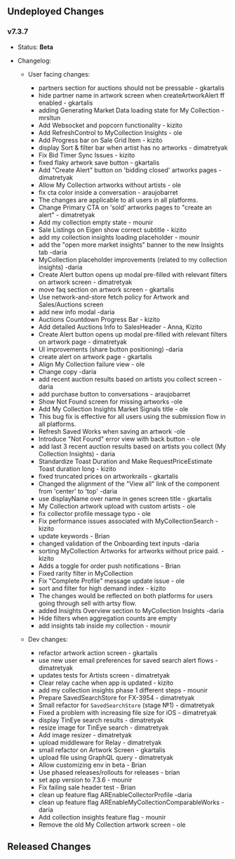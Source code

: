 ## Undeployed Changes

### v7.3.7

- Status: **Beta**
- Changelog:

  - User facing changes:

    - partners section for auctions should not be pressable - gkartalis
    - hide partner name in artwork screen when createArtworkAlert ff enabled - gkartalis
    - adding Generating Market Data loading state for My Collection - mrsltun
    - Add Websocket and popcorn functionality - kizito
    - Add RefreshControl to MyCollection Insights - ole
    - Add Progress bar on Sale Grid Item - kizito
    - display Sort & filter bar when artist has no artworks - dimatretyak
    - Fix Bid Timer Sync Issues - kizito
    - fixed flaky artwork save button - gkartalis
    - Add "Create Alert" button on 'bidding closed' artworks pages - dimatretyak
    - Allow My Collection artworks without artists - ole
    - fix cta color inside a conversation - araujobarret
    - The changes are applicable to all users in all platforms.
    - Change Primary CTA on 'sold' artworks pages to "create an alert" - dimatretyak
    - Add my collection empty state - mounir
    - Sale Listings on Eigen show correct subtitle - kizito
    - add my collection insights loading placeholder - mounir
    - add the "open more market insights" banner to the new Insights tab -daria
    - MyCollection placeholder improvements (related to my collection insights) -daria
    - Create Alert button opens up modal pre-filled with relevant filters on artwork screen - dimatretyak
    - move faq section on artwork screen - gkartalis
    - Use network-and-store fetch policy for Artwork and Sales/Auctions screen
    - add new info modal -daria
    - Auctions Countdown Progress Bar - kizito
    - Add detailed Auctions Info to SalesHeader - Anna, Kizito
    - Create Alert button opens up modal pre-filled with relevant filters on artwork page - dimatretyak
    - UI improvements (share button positioning) -daria
    - create alert on artwork page - gkartalis
    - Align My Collection failure view - ole
    - Change copy -daria
    - add recent auction results based on artists you collect screen -daria
    - add purchase button to conversations - araujobarret
    - Show Not Found screen for missing artworks -ole
    - Add My Collection Insights Market Signals title - ole
    - This bug fix is effective for all users using the submission flow in all platforms.
    - Refresh Saved Works when saving an artwork -ole
    - Introduce "Not Found" error view with back button - ole
    - add last 3 recent auction results based on artists you collect (My Collection Insights) - daria
    - Standardize Toast Duration and Make RequestPriceEstimate Toast duration long - kizito
    - fixed truncated prices on artworkrails - gkartalis
    - Changed the alignment of the "View all" link of the <SectionTitle/> component from 'center' to 'top' -daria
    - use displayName over name in genes screen title - gkartalis
    - My Collection artwork upload with custom artists - ole
    - fix collector profile message typo - ole
    - Fix performance issues associated with MyCollectionSearch - kizito
    - update keywords - Brian
    - changed validation of the Onboarding text inputs -daria
    - sorting MyCollection Artworks for artworks without price paid. - kizito
    - Adds a toggle for order push notifications - Brian
    - Fixed rarity filter in MyCollection
    - Fix "Complete Profile" message update issue - ole
    - sort and filter for high demand index - kizito
    - The changes would be reflected on both platforms for users going through sell with artsy flow.
    - added Insights Overview section to MyCollection Insights -daria
    - Hide filters when aggregation counts are empty
    - add insights tab inside my collection - mounir

  - Dev changes:
    - refactor artwork action screen - gkartalis
    - use new user email preferences for saved search alert flows - dimatretyak
    - updates tests for Artists screen - dimatretyak
    - Clear relay cache when app is updated - kizito
    - add my collection insights phase 1 different steps - mounir
    - Prepare SavedSearchStore for FX-3954 - dimatretyak
    - Small refactor for `SavedSearchStore` (stage №1) - dimatretyak
    - Fixed a problem with increasing file size for iOS - dimatretyak
    - display TinEye search results - dimatretyak
    - resize image for TinEye search - dimatretyak
    - Add image resizer - dimatretyak
    - upload middleware for Relay - dimatretyak
    - small refactor on Artwork Screen - gkartalis
    - upload file using GraphQL query - dimatretyak
    - Allow customizing env in beta - Brian
    - Use phased releases/rollouts for releases - brian
    - set app version to 7.3.6 - mounir
    - Fix failing sale header test - Brian
    - clean up feature flag AREnableCollectorProfile -daria
    - clean up feature flag AREnableMyCollectionComparableWorks -daria
    - Add collection insights feature flag - mounir
    - Remove the old My Collection artwork screen - ole

<!-- DO NOT CHANGE -->

## Released Changes
